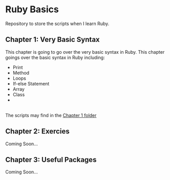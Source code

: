 # Ruby Basics
Repository to store the scripts when I learn Ruby.

## Chapter 1: Very Basic Syntax
This chapter is going to go over the very basic syntax in Ruby. This chapter goings over the basic syntax in Ruby including:
<ul>
	<li>Print</li>
	<li>Method</li>
	<li>Loops</li>
	<li>If-else Statement</li>
	<li>Array</li>
	<li>Class</li>
	<li></li>
</ul>

<br>
The scripts may find in the <a href="https://github.com/jacquessham/ruby_basic/tree/main/ch1">Chapter 1 folder</a>

## Chapter 2: Exercies
Coming Soon...

## Chapter 3: Useful Packages
Coming Soon...